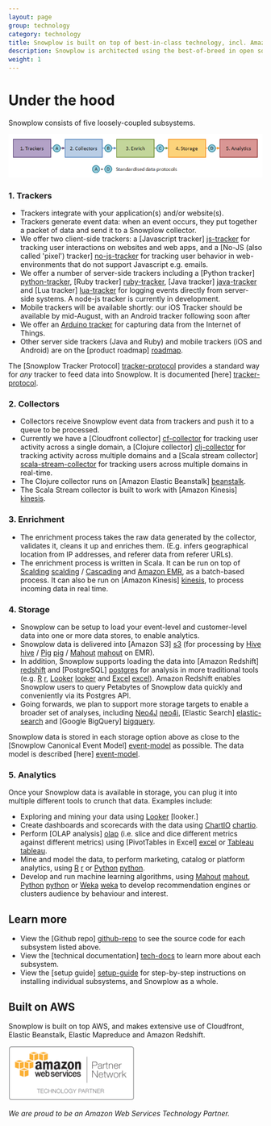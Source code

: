 ```yaml
---
layout: page
group: technology
category: technology
title: Snowplow is built on top of best-in-class technology, incl. Amazon Kinesis, Scalding, Cascading, Hadoop, EMR and Amazon Redshift
description: Snowplow is architected using the best-of-breed in open source and cloud technology, to deliver a highly scalable, robust, cost effective event analytics platform. Our technology stack leverages Amazon Kinesis, Scalding, Cascading, Hadoop, EMR and Amazon Redshift
weight: 1
---
```



# Under the hood

Snowplow consists of five loosely-coupled subsystems.

![architecture][architecture]

### 1. Trackers

* Trackers integrate with your application(s) and/or website(s).
* Trackers generate event data: when an event occurs, they put together a packet of data and send it to a Snowplow collector.
* We offer two client-side trackers: a [Javascript tracker] [js-tracker] for tracking user interactions on websites and web apps, and a [No-JS (also called 'pixel') tracker] [no-js-tracker] for tracking user behavior in web-environments that do not support Javascript e.g. emails. 
* We offer a number of server-side trackers including a [Python tracker] [python-tracker], [Ruby tracker] [ruby-tracker], [Java tracker] [java-tracker] and [Lua tracker] [lua-tracker] for logging events directly from server-side systems. A node-js tracker is currently in development.
* Mobile trackers will be available shortly: our iOS Tracker should be available by mid-August, with an Android tracker following soon after
* We offer an [Arduino tracker][arduino-tracker] for capturing data from the Internet of Things.
* Other server side trackers (Java and Ruby) and mobile trackers (iOS and Android) are on the [product roadmap] [roadmap].

The [Snowplow Tracker Protocol] [tracker-protocol] provides a standard way for *any* tracker to feed data into Snowplow. It is documented [here] [tracker-protocol].

### 2. Collectors

* Collectors receive Snowplow event data from trackers and push it to a queue to be processed.
* Currently we have a [Cloudfront collector] [cf-collector] for tracking user activity across a single domain, a [Clojure collector] [clj-collector] for tracking activity across multiple domains and a [Scala stream collector] [scala-stream-collector] for tracking users across multiple domains in real-time. 
* The Clojure collector runs on [Amazon Elastic Beanstalk] [beanstalk].
* The Scala Stream collector is built to work with [Amazon Kinesis] [kinesis].

### 3. Enrichment

* The enrichment process takes the raw data generated by the collector, validates it, cleans it up  and enriches them. (E.g. infers geographical location from IP addresses, and referer data from referer URLs).
* The enrichment process is written in Scala. It can be run on top of [Scalding] [scalding] / [Cascading][cascading] and [Amazon EMR][emr], as a batch-based process. It can also be run on [Amazon Kinesis] [kinesis], to process incoming data in real time.

### 4. Storage

* Snowplow can be setup to load your event-level and customer-level data into one or more data stores, to enable analytics.
* Snowplow data is delivered into [Amazon S3] [s3] (for processing by [Hive] [hive] / [Pig] [pig] / [Mahout] [mahout] on EMR). 
* In addition, Snowplow supports loading the data into [Amazon Redshift] [redshift] and [PostgreSQL] [postgres] for analysis in more traditional tools (e.g. [R] [r], [Looker] [looker] and [Excel] [excel]). Amazon Redshift enables Snowplow users to query Petabytes of Snowplow data quickly and conveniently via its Postgres API.
* Going forwards, we plan to support more storage targets to enable a broader set of analyses, including [Neo4J] [neo4j], [Elastic Search] [elastic-search] and [Google BigQuery] [bigquery].

Snowplow data is stored in each storage option above as close to the [Snowplow Canonical Event Model] [event-model] as possible. The data model is described [here] [event-model].

### 5. Analytics

Once your Snowplow data is available in storage, you can plug it into multiple different tools to crunch that data. Examples include:

* Exploring and mining your data using [Looker] [looker.]
* Create dashboards and scorecards with the data using [ChartIO] [chartio].
* Perform [OLAP analysis] [olap] (i.e. slice and dice different metrics against different metrics) using [PivotTables in Excel] [excel] or [Tableau] [tableau].
* Mine and model the data, to perform marketing, catalog or platform analytics, using [R] [r] or [Python] [python].
* Develop and run machine learning algorithms, using [Mahout] [mahout], [Python] [python] or [Weka] [weka] to develop recommendation engines or clusters audience by behaviour and interest.

## Learn more

* View the [Github repo] [github-repo] to see the source code for each subsystem listed above.
* View the [technical documentation] [tech-docs] to learn more about each subsystem.
* View the [setup guide] [setup-guide] for step-by-step instructions on installing individual subsystems, and Snowplow as a whole.

## Built on AWS

Snowplow is built on top AWS, and makes extensive use of Cloudfront, Elastic Beanstalk, Elastic Mapreduce and Amazon Redshift.

<img src="/assets/img/APN_Standard_Technology_Partner.png" title="Amazon Web Services Technology Partner" width="250" />

*We are proud to be an Amazon Web Services Technology Partner.*


[js-tracker]: https://github.com/snowplow/snowplow/tree/master/1-trackers/javascript-tracker
[no-js-tracker]: https://github.com/snowplow/snowplow/tree/master/1-trackers/no-js-tracker
[java-tracker]: https://github.com/snowplow/snowplow-java-tracker
[ruby-tracker]: https://github.com/snowplow/snowplow-ruby-tracker
[cf-collector]: https://github.com/snowplow/snowplow/tree/master/2-collectors/cloudfront-collector
[clj-collector]: https://github.com/snowplow/snowplow/tree/master/2-collectors/clojure-collector
[scala-stream-collector]: https://github.com/snowplow/snowplow/tree/master/2-collectors/scala-stream-collector

[scalding]: https://github.com/twitter/scalding
[cascading]: http://www.cascading.org/
[chartio]: https://github.com/snowplow/snowplow/wiki/Setting-up-ChartIO-to-visualize-Snowplow-data
[tableau]: https://github.com/snowplow/snowplow/wiki/Setting-up-Tableau-to-analyze-your-Snowplow-data
[excel]: https://github.com/snowplow/snowplow/wiki/Setting-up-Excel-to-analyze-Snowplow-data
[r]: https://github.com/snowplow/snowplow/wiki/Setting-up-R-to-perform-more-sophisticated-analysis-on-your-Snowplow-data
[weka]: http://weka.pentaho.com/
[mahout]: http://mahout.apache.org/
[python]: http://scikit-learn.org/stable/
[hive]: http://hive.apache.org/
[pig]: http://pig.apache.org/
[redshift]: http://aws.amazon.com/redshift/
[ice]: http://www.infobright.org/
[s3]: http://aws.amazon.com/s3/
[redshift]: http://aws.amazon.com/redshift/

[github-repo]: http://github.com/snowplow/snowplow
[snowplow-wiki]: http://github.com/snowplow/snowplow/wiki
[setup-guide]: https://github.com/snowplow/snowplow/wiki/Setting-up-Snowplow
[tech-docs]: https://github.com/snowplow/snowplow/wiki/Snowplow%20technical%20documentation
[architecture]: /assets/img/technical-architecture.png
[python-tracker]: https://github.com/snowplow/snowplow-python-tracker
[lua-tracker]: https://github.com/snowplow/snowplow-lua-tracker
[arduino-tracker]: https://github.com/snowplow/snowplow-arduino-tracker
[olap]: /analytics/tools-and-techniques/converting-snowplow-data-into-a-format-suitable-for-olap.html
[roadmap]: https://github.com/snowplow/snowplow/wiki/Product-roadmap

[tracker-protocol]: https://github.com/snowplow/snowplow/wiki/snowplow-tracker-protocol
[event-model]: https://github.com/snowplow/snowplow/wiki/canonical-event-model
[beanstalk]: http://aws.amazon.com/elasticbeanstalk/
[emr]: http://aws.amazon.com/elasticmapreduce/
[postgres]: http://www.postgresql.org/
[neo4j]: http://www.neo4j.org/
[kinesis]: http://aws.amazon.com/kinesis/
[elastic-search]: http://www.elasticsearch.com/
[bigquery]: https://cloud.google.com/products/bigquery/
[looker]: http://looker.com/